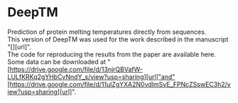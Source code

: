 # DeepTM
Prediction of protein melting temperatures directly from sequences.  
This version of DeepTM was used for the work described in the manuscript "[][url]".  
The code for reproducing the results from the paper are available here. Some data can be downloaded at "[https://drive.google.com/file/d/13njrQBVafW-LULfKRKq2gYHbCvNndY_s/view?usp=sharing][url]"and"[https://drive.google.com/file/d/11ulZgYXA2N0vdImSvE_FPNcZSswEC3h2/view?usp=sharing][url]".  
